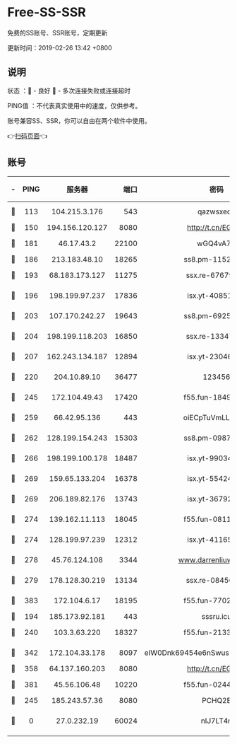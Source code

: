 # Free-SS-SSR

免费的SS账号、SSR账号，定期更新

更新时间：2019-02-26 13:42 +0800

## 说明

状态     ：🙂 - 良好 🙁 - 多次连接失败或连接超时

PING值   ：不代表真实使用中的速度，仅供参考。

账号兼容SS、SSR，你可以自由在两个软件中使用。

👉[扫码页面](https://liesauer.github.io/free-ss-ssr.github.io/)👈

## 账号

|-|PING|服务器|端口|密码|加密方式|区域|
|:----:|:----:|:-----:|-----:|:----:|:----:|:----:|
|🙂|113|104.215.3.176|543|qazwsxedc|aes-256-gcm|JP|
|🙂|150|194.156.120.127|8080|http://t.cn/EGJIyrl|rc4-md5|RU|
|🙂|181|46.17.43.2|22100|wGQ4vA7D|aes-256-gcm|RU|
|🙂|186|213.183.48.10|18265|ss8.pm-11524914|rc4-md5|RU|
|🙂|193|68.183.173.127|11275|ssx.re-67679470|aes-256-cfb|US|
|🙂|196|198.199.97.237|17836|isx.yt-40851565|aes-256-cfb|US|
|🙂|203|107.170.242.27|19643|ss8.pm-69252395|aes-256-cfb|US|
|🙂|204|198.199.118.203|16850|ssx.re-13347864|aes-256-cfb|US|
|🙂|207|162.243.134.187|12894|isx.yt-23046109|aes-256-cfb|US|
|🙂|220|204.10.89.10|36477|123456|aes-256-cfb|US|
|🙂|245|172.104.49.43|17420|f55.fun-18495556|aes-256-cfb|SG|
|🙂|259|66.42.95.136|443|oiECpTuVmLLxk4Ts|aes-256-cfb|US|
|🙂|262|128.199.154.243|15303|ss8.pm-09872872|aes-256-cfb|SG|
|🙂|266|198.199.100.178|18487|isx.yt-99034237|aes-256-cfb|US|
|🙂|269|159.65.133.204|16378|isx.yt-55424793|aes-256-cfb|SG|
|🙂|269|206.189.82.176|13743|isx.yt-36792230|aes-256-cfb|SG|
|🙂|274|139.162.11.113|18045|f55.fun-08116553|aes-256-cfb|SG|
|🙂|274|128.199.97.239|12312|isx.yt-41165013|aes-256-cfb|SG|
|🙂|278|45.76.124.108|3344|www.darrenliuwei.com|aes-256-cfb|AU|
|🙂|279|178.128.30.219|13134|ssx.re-08456278|aes-256-cfb|SG|
|🙂|383|172.104.6.17|18195|f55.fun-77023354|aes-256-cfb|US|
|🙂|194|185.173.92.181|443|sssru.icu|rc4-md5|RU|
|🙂|240|103.3.63.220|18327|f55.fun-21337727|aes-256-cfb|SG|
|🙂|342|172.104.33.178|8097|eIW0Dnk69454e6nSwuspv9DmS201tQ0D|aes-256-cfb|SG|
|🙂|358|64.137.160.203|8080|http://t.cn/EGJIyrl|rc4-md5|CA|
|🙂|381|45.56.106.48|10220|f55.fun-02447573|aes-256-cfb|US|
|🙁|245|185.243.57.36|8080|PCHQ2E|rc4-md5|US|
|🙁|0|27.0.232.19|60024|nIJ7LT4n|xchacha20-ietf-poly1305|HK|
